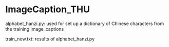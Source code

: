 # ImageCaption_THU

alphabet_hanzi.py: used for set up a dictionary of Chinese characters from the training image_captions

train_new.txt: results of alphabet_hanzi.py
